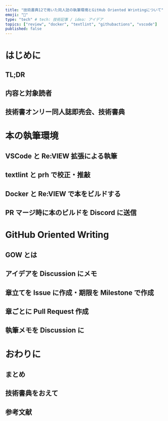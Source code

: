 ```yaml
---
title: "技術書典12で用いた同人誌の執筆環境とGitHub Oriented Wrintingについて"
emoji: "📔"
type: "tech" # tech: 技術記事 / idea: アイデア
topics: ["review", "docker", "textlint", "githubactions", "vscode"]
published: false
---
```


# はじめに

## TL;DR

## 内容と対象読者

## 技術書オンリー同人誌即売会、技術書典

# 本の執筆環境

## VSCode と Re:VIEW 拡張による執筆

## textlint と prh で校正・推敲

## Docker と Re:VIEW で本をビルドする

## PR マージ時に本のビルドを Discord に送信

# GitHub Oriented Writing

## GOW とは

## アイデアを Discussion にメモ

## 章立てを Issue に作成・期限を Milestone で作成

## 章ごとに Pull Request 作成

## 執筆メモを Discussion に

# おわりに

## まとめ

## 技術書典をおえて

## 参考文献

